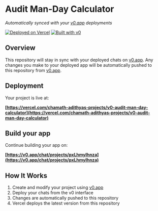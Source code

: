 # Audit Man-Day Calculator

*Automatically synced with your [v0.app](https://v0.app) deployments*

[![Deployed on Vercel](https://img.shields.io/badge/Deployed%20on-Vercel-black?style=for-the-badge&logo=vercel)](https://vercel.com/chamath-adithyas-projects/v0-audit-man-day-calculator)
[![Built with v0](https://img.shields.io/badge/Built%20with-v0.app-black?style=for-the-badge)](https://v0.app/chat/projects/pxLhmyIhnza)

## Overview

This repository will stay in sync with your deployed chats on [v0.app](https://v0.app).
Any changes you make to your deployed app will be automatically pushed to this repository from [v0.app](https://v0.app).

## Deployment

Your project is live at:

**[https://vercel.com/chamath-adithyas-projects/v0-audit-man-day-calculator](https://vercel.com/chamath-adithyas-projects/v0-audit-man-day-calculator)**

## Build your app

Continue building your app on:

**[https://v0.app/chat/projects/pxLhmyIhnza](https://v0.app/chat/projects/pxLhmyIhnza)**

## How It Works

1. Create and modify your project using [v0.app](https://v0.app)
2. Deploy your chats from the v0 interface
3. Changes are automatically pushed to this repository
4. Vercel deploys the latest version from this repository